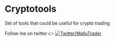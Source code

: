 # Cryptotools
Set of tools that could be useful for crypto trading

Follow me on twitter :point_right: <a href="https://twitter.com/TraderMallu"><img alt="Twitter" src="ttp://i.imgur.com/wWzX9uB.png"/>/MalluTrader</a>
